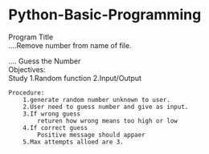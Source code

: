 # Python-Basic-Programming
Program Title                                                                                                                                           
....Remove number from name of file.

.... Guess the Number                                                                                                          
    Objectives:                                                                                                          
        Study
            1.Random function
            2.Input/Output                                                                                                      

    Procedure:
        1.generate random number unknown to user.
        2.User need to guess number and give as input.
        3.If wrong guess 
            returen how wrong means too high or low
        4.If correct guess
            Positive message should appaer
        5.Max attempts alloed are 3.
